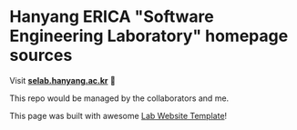 
# Hanyang ERICA "Software Engineering Laboratory" homepage sources

Visit **[selab.hanyang.ac.kr](https://selab.hanyang.ac.kr)** 🚀

This repo would be managed by the collaborators and me.

This page was built with awesome [Lab Website Template](https://greene-lab.gitbook.io/lab-website-template-docs)!
